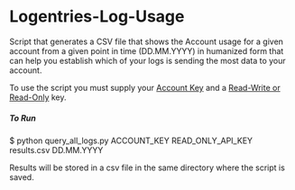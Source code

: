 # Logentries-Log-Usage
Script that generates a CSV file that shows the Account usage for a given account from a given point in time (DD.MM.YYYY) in humanized form that can help you establish which of your logs is sending the most data to your account.

To use the script you must supply your [Account Key](https://docs.logentries.com/docs/accountkey) and a [Read-Write or Read-Only](https://docs.logentries.com/docs/api-keys) key. 

##### To Run

$ python query_all_logs.py ACCOUNT_KEY READ_ONLY_API_KEY results.csv DD.MM.YYYY

Results will be stored in a csv file in the same directory where the script is saved.
